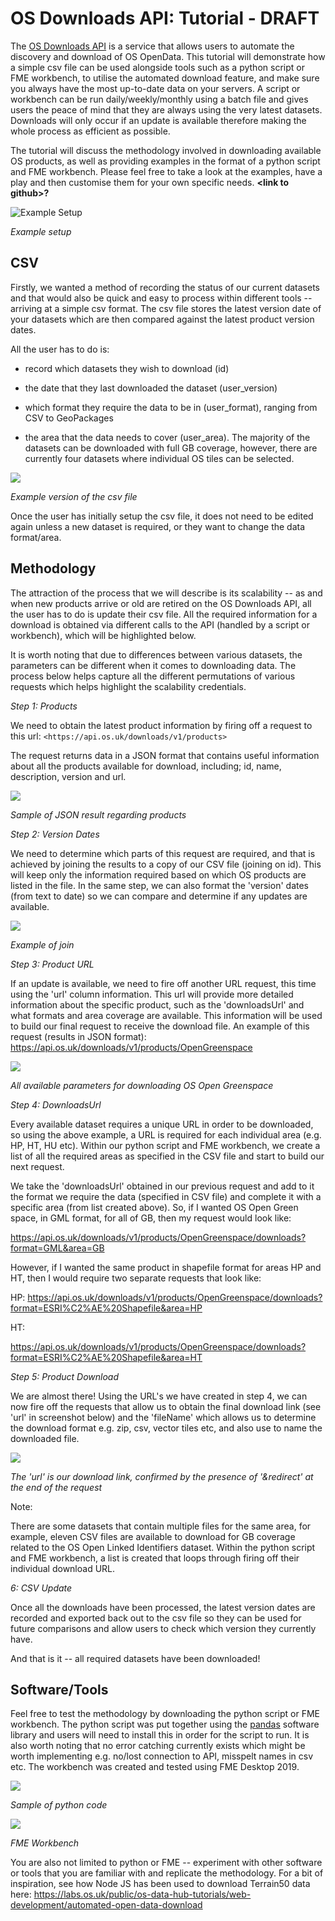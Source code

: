 OS Downloads API: Tutorial - DRAFT 
==================================

The [OS Downloads API](https://osdatahub.os.uk/docs/downloads/overview)
is a service that allows users to automate the discovery and download of
OS OpenData. This tutorial will demonstrate how a simple csv file can be
used alongside tools such as a python script or FME workbench, to
utilise the automated download feature, and make sure you always have
the most up-to-date data on your servers. A script or workbench can be
run daily/weekly/monthly using a batch file and gives users the peace of
mind that they are always using the very latest datasets. Downloads will
only occur if an update is available therefore making the whole process
as efficient as possible.

The tutorial will discuss the methodology involved in downloading
available OS products, as well as providing examples in the format of a
python script and FME workbench. Please feel free to take a look at the
examples, have a play and then customise them for your own specific
needs. **\<link to github\>?**

![Example Setup](./media/image1.png)

*Example setup*

CSV
---

Firstly, we wanted a method of recording the status of our current
datasets and that would also be quick and easy to process within
different tools -- arriving at a simple csv format. The csv file stores
the latest version date of your datasets which are then compared against
the latest product version dates.

All the user has to do is:

-   record which datasets they wish to download (id)

-   the date that they last downloaded the dataset (user\_version)

-   which format they require the data to be in (user\_format), ranging
    from CSV to GeoPackages

-   the area that the data needs to cover (user\_area). The majority of
    the datasets can be downloaded with full GB coverage, however, there
    are currently four datasets where individual OS tiles can be
    selected.

![](./media/image2.png)

*Example version of the csv file*

Once the user has initially setup the csv file, it does not need to be
edited again unless a new dataset is required, or they want to change
the data format/area.

Methodology
-----------

The attraction of the process that we will describe is its scalability
-- as and when new products arrive or old are retired on the OS
Downloads API, all the user has to do is update their csv file. All the
required information for a download is obtained via different calls to
the API (handled by a script or workbench), which will be highlighted
below.

It is worth noting that due to differences between various datasets, the
parameters can be different when it comes to downloading data. The
process below helps capture all the different permutations of various
requests which helps highlight the scalability credentials.

*Step 1: Products*

We need to obtain the latest product information by firing off a request
to this url: `<https://api.os.uk/downloads/v1/products>`

The request returns data in a JSON format that contains useful
information about all the products available for download, including;
id, name, description, version and url.

![](./media/image3.png)

*Sample of JSON result regarding products*

*Step 2: Version Dates*

We need to determine which parts of this request are required, and that
is achieved by joining the results to a copy of our CSV file (joining on
id). This will keep only the information required based on which OS
products are listed in the file. In the same step, we can also format
the 'version' dates (from text to date) so we can compare and determine
if any updates are available.

![](./media/image4.png)

*Example of join*

*Step 3: Product URL*

If an update is available, we need to fire off another URL request, this
time using the 'url' column information. This url will provide more
detailed information about the specific product, such as the
'downloadsUrl' and what formats and area coverage are available. This
information will be used to build our final request to receive the
download file. An example of this request (results in JSON format):
<https://api.os.uk/downloads/v1/products/OpenGreenspace>

![](./media/image5.png)

*All available parameters for downloading OS Open Greenspace*

*Step 4: DownloadsUrl*

Every available dataset requires a unique URL in order to be downloaded,
so using the above example, a URL is required for each individual area
(e.g. HP, HT, HU etc). Within our python script and FME workbench, we
create a list of all the required areas as specified in the CSV file and
start to build our next request.

We take the 'downloadsUrl' obtained in our previous request and add to
it the format we require the data (specified in CSV file) and complete
it with a specific area (from list created above). So, if I wanted OS
Open Green space, in GML format, for all of GB, then my request would
look like:

<https://api.os.uk/downloads/v1/products/OpenGreenspace/downloads?format=GML&area=GB>

However, if I wanted the same product in shapefile format for areas HP
and HT, then I would require two separate requests that look like:

HP:
<https://api.os.uk/downloads/v1/products/OpenGreenspace/downloads?format=ESRI%C2%AE%20Shapefile&area=HP>

HT:

<https://api.os.uk/downloads/v1/products/OpenGreenspace/downloads?format=ESRI%C2%AE%20Shapefile&area=HT>

*Step 5: Product Download*

We are almost there! Using the URL's we have created in step 4, we can
now fire off the requests that allow us to obtain the final download
link (see 'url' in screenshot below) and the 'fileName' which allows us
to determine the download format e.g. zip, csv, vector tiles etc, and
also use to name the downloaded file.

![](./media/image6.png)

*The 'url' is our download link, confirmed by the presence of
'&redirect' at the end of the request*

Note:

There are some datasets that contain multiple files for the same area,
for example, eleven CSV files are available to download for GB coverage
related to the OS Open Linked Identifiers dataset. Within the python
script and FME workbench, a list is created that loops through firing
off their individual download URL.

*6: CSV Update*

Once all the downloads have been processed, the latest version dates are
recorded and exported back out to the csv file so they can be used for
future comparisons and allow users to check which version they currently
have.

And that is it -- all required datasets have been downloaded!

Software/Tools
--------------

Feel free to test the methodology by downloading the python script or
FME workbench. The python script was put together using the
[pandas](https://pandas.pydata.org/pandas-docs/stable/getting_started/install.html)
software library and users will need to install this in order for the
script to run. It is also worth noting that no error catching currently
exists which might be worth implementing e.g. no/lost connection to API,
misspelt names in csv etc. The workbench was created and tested using
FME Desktop 2019.

![](./media/image7.png)

*Sample of python code*

![](./media/image8.png)

*FME Workbench*

You are also not limited to python or FME -- experiment with other
software or tools that you are familiar with and replicate the
methodology. For a bit of inspiration, see how Node JS has been used to
download Terrain50 data here:
<https://labs.os.uk/public/os-data-hub-tutorials/web-development/automated-open-data-download>
